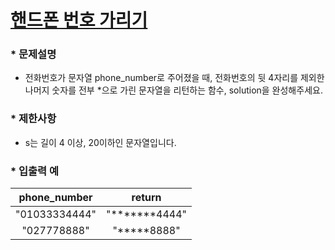 
# [핸드폰 번호 가리기](https://programmers.co.kr/learn/courses/30/lessons/12948) #



### * 문제설명 ###  
* 전화번호가 문자열 phone_number로 주어졌을 때, 전화번호의 뒷 4자리를 제외한 나머지 숫자를 전부 *으로 가린 문자열을 리턴하는 함수, solution을 완성해주세요.  

### * 제한사항 ###
* s는 길이 4 이상, 20이하인 문자열입니다.  

### * 입출력 예 ###  

phone_number | return
:-----------:|:------:
"01033334444" |	"*******4444"
"027778888" | "*****8888"